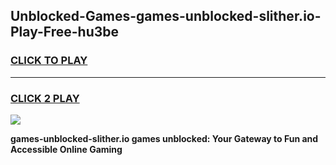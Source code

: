 
## Unblocked-Games-games-unblocked-slither.io-Play-Free-hu3be
<h3>
<a href="https://premium76.site?title=games-unblocked-slither.io&ref=10A">CLICK TO PLAY</a></h3>
<hr>

<h3>
<a href="https://premium76.site?title=games-unblocked-slither.io&ref=10A">CLICK 2 PLAY</a>
  
</h3>

<a href="https://premium76.site?title=games-unblocked-slither.io&ref=10A"><img src="https://clearcache.store/games.png"></a>


**games-unblocked-slither.io games unblocked: Your Gateway to Fun and Accessible Online Gaming**

